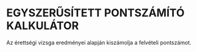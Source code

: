 # EGYSZERŰSÍTETT PONTSZÁMÍTÓ KALKULÁTOR

Az érettségi vizsga eredményei alapján kiszámolja a felvételi pontszámot.
